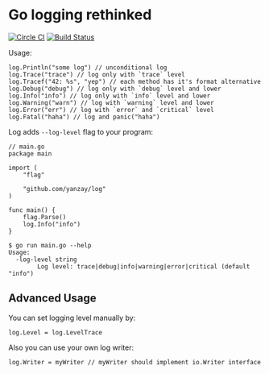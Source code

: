 # Go logging rethinked

[![Circle CI](https://circleci.com/gh/yanzay/log.svg?style=svg)](https://circleci.com/gh/yanzay/log)
[![Build Status](https://travis-ci.org/yanzay/log.svg?branch=master)](https://travis-ci.org/yanzay/log)

Usage:

```
log.Println("some log") // unconditional log
log.Trace("trace") // log only with `trace` level
log.Tracef("42: %s", "yep") // each method has it's format alternative
log.Debug("debug") // log only with `debug` level and lower
log.Info("info") // log only with `info` level and lower
log.Warning("warn") // log with `warning` level and lower
log.Error("err") // log with `error` and `critical` level
log.Fatal("haha") // log and panic("haha")
```

Log adds `--log-level` flag to your program:

```
// main.go
package main

import (
    "flag"

    "github.com/yanzay/log"
)

func main() {
    flag.Parse()
    log.Info("info")
}
```

```
$ go run main.go --help
Usage:
  -log-level string
        Log level: trace|debug|info|warning|error|critical (default "info")
```

## Advanced Usage

You can set logging level manually by:
```
log.Level = log.LevelTrace
```

Also you can use your own log writer:

```
log.Writer = myWriter // myWriter should implement io.Writer interface
```

